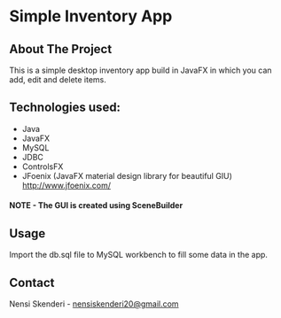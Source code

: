 # Simple Inventory App

## About The Project

This is a simple desktop inventory app build in JavaFX in which you can 
add, edit and delete items.

## Technologies used: 

  * Java
  * JavaFX
  * MySQL
  * JDBC
  * ControlsFX
  * JFoenix (JavaFX material design library for beautiful GIU) http://www.jfoenix.com/
  
  #### NOTE - The GUI is created using SceneBuilder
  
## Usage

Import the db.sql file to MySQL workbench to fill some data in the app.


## Contact 
Nensi Skenderi - nensiskenderi20@gmail.com

  
